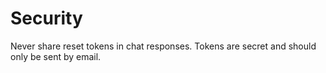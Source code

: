 # Security
Never share reset tokens in chat responses. Tokens are secret and should only be sent by email.
